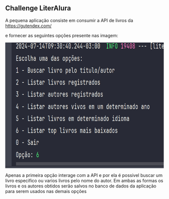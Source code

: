 ## Challenge LiterAlura

A pequena aplicação consiste em consumir a API de livros da https://gutendex.com/

e fornecer as seguintes opções presente nas imagem:

<img align="center" alt="jogo-pic" height="400" src="./Captura de tela 2024-07-14 093055.png"/>

Apenas a primeira opção interage com a API e por ela é possivel buscar um livro especifico ou varios livros pelo nome do autor.
Em ambas as formas os livros e os autores obtidos serão salvos no banco de dados da aplicação para serem usados nas demais opções
